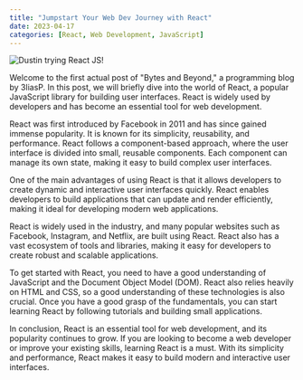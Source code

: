 ```yaml
---
title: "Jumpstart Your Web Dev Journey with React"
date: 2023-04-17
categories: [React, Web Development, JavaScript]
---
```


![Dustin trying React JS!](/blog/docs/assets/img/dustin-react-min.png "Dustin trying React JS!")

Welcome to the first actual post of "Bytes and Beyond," a programming blog by 3liasP. In this post, we will briefly dive into the world of React, a popular JavaScript library for building user interfaces. React is widely used by developers and has become an essential tool for web development.

React was first introduced by Facebook in 2011 and has since gained immense popularity. It is known for its simplicity, reusability, and performance. React follows a component-based approach, where the user interface is divided into small, reusable components. Each component can manage its own state, making it easy to build complex user interfaces.

One of the main advantages of using React is that it allows developers to create dynamic and interactive user interfaces quickly. React enables developers to build applications that can update and render efficiently, making it ideal for developing modern web applications.

React is widely used in the industry, and many popular websites such as Facebook, Instagram, and Netflix, are built using React. React also has a vast ecosystem of tools and libraries, making it easy for developers to create robust and scalable applications.

To get started with React, you need to have a good understanding of JavaScript and the Document Object Model (DOM). React also relies heavily on HTML and CSS, so a good understanding of these technologies is also crucial. Once you have a good grasp of the fundamentals, you can start learning React by following tutorials and building small applications.

In conclusion, React is an essential tool for web development, and its popularity continues to grow. If you are looking to become a web developer or improve your existing skills, learning React is a must. With its simplicity and performance, React makes it easy to build modern and interactive user interfaces.
